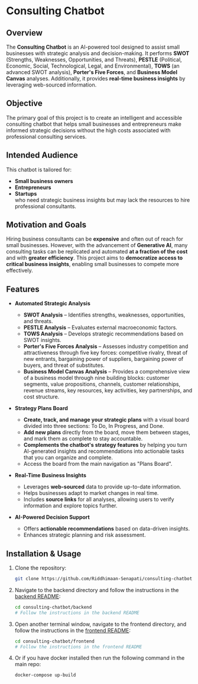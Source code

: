 # Consulting Chatbot

## Overview

The **Consulting Chatbot** is an AI-powered tool designed to assist small businesses with strategic analysis and decision-making. It performs **SWOT** (Strengths, Weaknesses, Opportunities, and Threats), **PESTLE** (Political, Economic, Social, Technological, Legal, and Environmental), **TOWS** (an advanced SWOT analysis), **Porter's Five Forces**, and **Business Model Canvas** analyses. Additionally, it provides **real-time business insights** by leveraging web-sourced information.

## Objective

The primary goal of this project is to create an intelligent and accessible consulting chatbot that helps small businesses and entrepreneurs make informed strategic decisions without the high costs associated with professional consulting services.

## Intended Audience

This chatbot is tailored for:
- **Small business owners**
- **Entrepreneurs**
- **Startups**  
who need strategic business insights but may lack the resources to hire professional consultants.

## Motivation and Goals

Hiring business consultants can be **expensive** and often out of reach for small businesses. However, with the advancement of **Generative AI**, many consulting tasks can be replicated and automated **at a fraction of the cost** and with **greater efficiency**. This project aims to **democratize access to critical business insights**, enabling small businesses to compete more effectively.

## Features

- **Automated Strategic Analysis**  
  - **SWOT Analysis** – Identifies strengths, weaknesses, opportunities, and threats.  
  - **PESTLE Analysis** – Evaluates external macroeconomic factors.  
  - **TOWS Analysis** – Develops strategic recommendations based on SWOT insights.  
  - **Porter's Five Forces Analysis** – Assesses industry competition and attractiveness through five key forces: competitive rivalry, threat of new entrants, bargaining power of suppliers, bargaining power of buyers, and threat of substitutes.
  - **Business Model Canvas Analysis** – Provides a comprehensive view of a business model through nine building blocks: customer segments, value propositions, channels, customer relationships, revenue streams, key resources, key activities, key partnerships, and cost structure.

- **Strategy Plans Board**  
  - **Create, track, and manage your strategic plans** with a visual board divided into three sections: To Do, In Progress, and Done.  
  - **Add new plans** directly from the board, move them between stages, and mark them as complete to stay accountable.  
  - **Complements the chatbot's strategy features** by helping you turn AI-generated insights and recommendations into actionable tasks that you can organize and complete.  
  - Access the board from the main navigation as "Plans Board".

- **Real-Time Business Insights**  
  - Leverages **web-sourced** data to provide up-to-date information.  
  - Helps businesses adapt to market changes in real time.  
  - Includes **source links** for all analyses, allowing users to verify information and explore topics further.

- **AI-Powered Decision Support**  
  - Offers **actionable recommendations** based on data-driven insights.  
  - Enhances strategic planning and risk assessment.  


## Installation & Usage

1. Clone the repository:
   ```sh
   git clone https://github.com/Riddhimaan-Senapati/consulting-chatbot.git
   ```

2. Navigate to the backend directory and follow the instructions in the [backend README](https://github.com/Riddhimaan-Senapati/consulting-chatbot/blob/main/backend/README.md):
   ```sh
   cd consulting-chatbot/backend
   # Follow the instructions in the backend README
   ```

3. Open another terminal window, navigate to the frontend directory, and follow the instructions in the [frontend README](https://github.com/Riddhimaan-Senapati/consulting-chatbot/blob/main/frontend/README.md):
   ```sh
   cd consulting-chatbot/frontend
   # Follow the instructions in the frontend README
   ```
4. Or if you have docker installed then run the following command in the main repo:
   ```sh
   docker-compose up-build
   ```